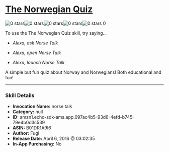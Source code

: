 # [The Norwegian Quiz](http://alexa.amazon.com/#skills/amzn1.echo-sdk-ams.app.097ac4b5-93d6-4efd-b745-79e4b0d3c539)
![0 stars](../../images/ic_star_border_black_18dp_1x.png)![0 stars](../../images/ic_star_border_black_18dp_1x.png)![0 stars](../../images/ic_star_border_black_18dp_1x.png)![0 stars](../../images/ic_star_border_black_18dp_1x.png)![0 stars](../../images/ic_star_border_black_18dp_1x.png) 0

To use the The Norwegian Quiz skill, try saying...

* *Alexa, ask Norse Talk*

* *Alexa, open Norse Talk*

* *Alexa, launch Norse Talk*

A simple but fun quiz about Norway and Norwegians! Both educational and fun!

***

### Skill Details

* **Invocation Name:** norse talk
* **Category:** null
* **ID:** amzn1.echo-sdk-ams.app.097ac4b5-93d6-4efd-b745-79e4b0d3c539
* **ASIN:** B01DR1A9I6
* **Author:** Fugl
* **Release Date:** April 6, 2016 @ 03:02:35
* **In-App Purchasing:** No
